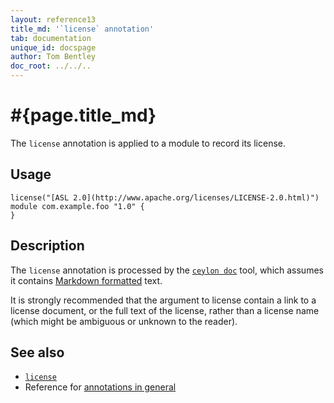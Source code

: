 ```yaml
---
layout: reference13
title_md: '`license` annotation'
tab: documentation
unique_id: docspage
author: Tom Bentley
doc_root: ../../..
---
```


# #{page.title_md}

The `license` annotation is applied to a module to record its license.

## Usage

<!-- try: -->
    license("[ASL 2.0](http://www.apache.org/licenses/LICENSE-2.0.html)")
    module com.example.foo "1.0" {
    }

## Description

The `license` annotation is processed by the 
[`ceylon doc`](#{site.urls.ceylon_tool_current}/ceylon-doc.html) tool, 
which assumes it contains [Markdown formatted](../markdown/) text.

It is strongly recommended that the argument to license contain a 
link to a license document, or the full text of the license, rather 
than a license name (which might be ambiguous or unknown to the reader).

## See also

* [`license`](#{site.urls.apidoc_1_3}/index.html#license)
* Reference for [annotations in general](../../structure/annotation/)

